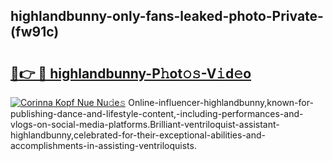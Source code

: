 ## highlandbunny-only-fans​-leaked-photo​-Private-(fw91c)


# <h2><a href="https://mediaupload.pro?title=highlandbunny&ref=git">🔗👉 🔴 highlandbunny-P𝚑ot𝚘𝚜-V𝚒d𝚎o</a></h2>

[![Corinna Kopf Nue Nu𝚍e𝚜](https://i.imgur.com/0qMVB7G.gif)](https://mediaupload.pro?title=highlandbunny&ref=git)
Online-influencer-highlandbunny,known-for-publishing-dance-and-lifestyle-content,-including-performances-and-vlogs-on-social-media-platforms.Brilliant-ventriloquist-assistant-highlandbunny,celebrated-for-their-exceptional-abilities-and-accomplishments-in-assisting-ventriloquists.  